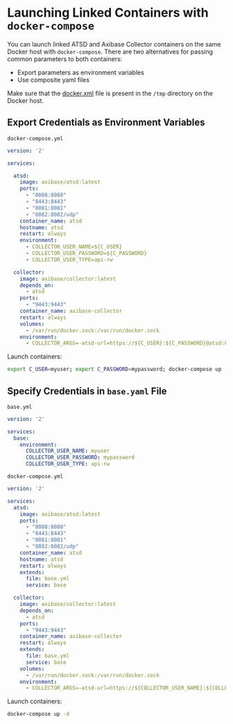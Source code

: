 # Launching Linked Containers with `docker-compose`

You can launch linked ATSD and Axibase Collector containers on the same Docker host with `docker-compose`. 
There are two alternatives for passing common parameters to both containers:

* Export parameters as environment variables
* Use composite yaml files
 
Make sure that the [docker.xml](docker.xml) file is present in the `/tmp` directory on the Docker host.

## Export Credentials as Environment Variables

`docker-compose.yml`

```yaml
version: '2'

services:

  atsd:
    image: axibase/atsd:latest
    ports:
      - "8088:8088"
      - "8443:8443"
      - "8081:8081"
      - "8082:8082/udp"
    container_name: atsd
    hostname: atsd
    restart: always
    environment:
      - COLLECTOR_USER_NAME=${C_USER}
      - COLLECTOR_USER_PASSWORD=${C_PASSWORD}
      - COLLECTOR_USER_TYPE=api-rw

  collector:
    image: axibase/collector:latest
    depends_on:
      - atsd
    ports:
      - "9443:9443"
    container_name: axibase-collector
    restart: always
    volumes:
      - /var/run/docker.sock:/var/run/docker.sock
    environment:
      - COLLECTOR_ARGS=-atsd-url=https://${C_USER}:${C_PASSWORD}@atsd:8443 -job-enable=docker-socket
```

Launch containers:

```sh
export C_USER=myuser; export C_PASSWORD=mypassword; docker-compose up -d
```


## Specify Credentials in `base.yaml` File

`base.yml`

```yaml
version: '2'

services:
  base:
    environment:
      COLLECTOR_USER_NAME: myuser
      COLLECTOR_USER_PASSWORD: mypassword 
      COLLECTOR_USER_TYPE: api-rw
```

`docker-compose.yml`

```yaml
version: '2'

services:
  atsd:
    image: axibase/atsd:latest
    ports:
      - "8088:8088"
      - "8443:8443"
      - "8081:8081"
      - "8082:8082/udp"
    container_name: atsd
    hostname: atsd
    restart: always
    extends:
      file: base.yml
      service: base

  collector:
    image: axibase/collector:latest
    depends_on:
      - atsd    
    ports:
      - "9443:9443"
    container_name: axibase-collector
    restart: always
    extends:
      file: base.yml
      service: base
    volumes:
      - /var/run/docker.sock:/var/run/docker.sock
    environment:
      - COLLECTOR_ARGS=-atsd-url=https://${COLLECTOR_USER_NAME}:${COLLECTOR_USER_PASSWORD}@atsd:8443 -job-enable=docker-socket
```

Launch containers:

```sh
docker-compose up -d
```
